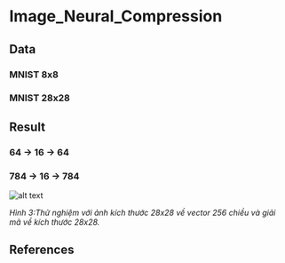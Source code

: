 # Image_Neural_Compression

## Data

### MNIST 8x8

### MNIST 28x28

## Result

### 64 -> 16 -> 64

### 784 -> 16 -> 784

![alt text](/workspace/nttrang2108/VHT/Image_Neural_Compression/imgs/results_C_256_E_32_784_256_784.png)

*Hình 3:Thử nghiệm với ảnh kích thước 28x28 về vector 256 chiều và giải mã về kích thước 28x28.*

## References
